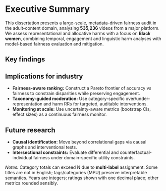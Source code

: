 # Executive Summary

This dissertation presents a large-scale, metadata-driven fairness audit in the adult-content domain, analysing **535,236** videos from a major platform. We assess representational and allocative harms with a focus on **Black women**, combining temporal, engagement and linguistic harm analyses with model-based fairness evaluation and mitigation.


## Key findings

## Implications for industry
- **Fairness-aware ranking:** Construct a Pareto frontier of accuracy vs fairness to constrain disparities while preserving engagement.
- **Taxonomy-guided moderation:** Use category-specific over/under-representation and harm RRs for targeted, auditable interventions.
- **Monitoring at scale:** Use uncertainty-aware metrics (bootstrap CIs, effect sizes) as a continuous fairness monitor.

## Future research
- **Causal identification:** Move beyond correlational gaps via causal graphs and interventional tests.
- **Intersectional constraints:** Evaluate differential and counterfactual-individual fairness under domain-specific utility constraints.

*Notes:* Category totals can exceed N due to **multi-label** assignment. Some titles are not in English; tags/categories (MPU) preserve interpretable semantics. Years are integers; ratings shown with one decimal place; other metrics rounded sensibly.
